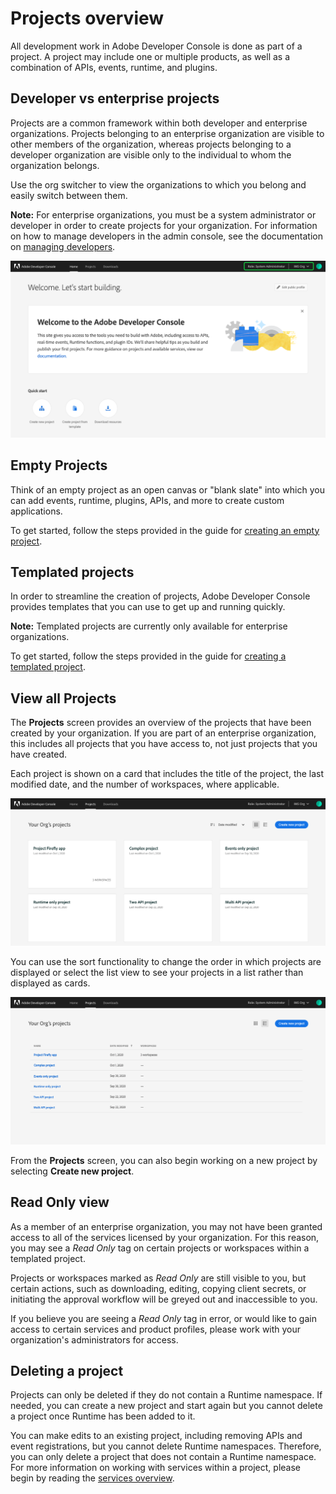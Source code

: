 # Projects overview

All development work in Adobe Developer Console is done as part of a project. A project may include one or multiple products, as well as a combination of APIs, events, runtime, and plugins. 

## Developer vs enterprise projects

Projects are a common framework within both developer and enterprise organizations. Projects belonging to an enterprise organization are visible to other members of the organization, whereas projects belonging to a developer organization are visible only to the individual to whom the organization belongs.

Use the org switcher to view the organizations to which you belong and easily switch between them.

**Note:** For enterprise organizations, you must be a system administrator or developer in order to create projects for your organization. For information on how to manage developers in the admin console, see the documentation on [managing developers](https://helpx.adobe.com/enterprise/using/manage-developers.html).

![Organization switcher on the Console home screen.](images/switch-organizations.png)

## Empty Projects

Think of an empty project as an open canvas or "blank slate" into which you can add events, runtime, plugins, APIs, and more to create custom applications.

To get started, follow the steps provided in the guide for [creating an empty project](projects-empty.md).

## Templated projects

In order to streamline the creation of projects, Adobe Developer Console provides templates that you can use to get up and running quickly. 

**Note:** Templated projects are currently only available for enterprise organizations.

To get started, follow the steps provided in the guide for [creating a templated project](projects-template.md).

## View all Projects

The **Projects** screen provides an overview of the projects that have been created by your organization. If you are part of an enterprise organization, this includes all projects that you have access to, not just projects that you have created.

Each project is shown on a card that includes the title of the project, the last modified date, and the number of workspaces, where applicable.

![](images/projects-card-view.png)

You can use the sort functionality to change the order in which projects are displayed or select the list view to see your projects in a list rather than displayed as cards.

![](images/projects-list-view.png)

From the **Projects** screen, you can also begin working on a new project by selecting **Create new project**.

## Read Only view

As a member of an enterprise organization, you may not have been granted access to all of the services licensed by your organization. For this reason, you may see a *Read Only* tag on certain projects or workspaces within a templated project.

Projects or workspaces marked as *Read Only* are still visible to you, but certain actions, such as downloading, editing, copying client secrets, or initiating the approval workflow will be greyed out and inaccessible to you.

If you believe you are seeing a *Read Only* tag in error, or would like to gain access to certain services and product profiles, please work with your organization's administrators for access.

## Deleting a project

Projects can only be deleted if they do not contain a Runtime namespace. If needed, you can create a new project and start again but you cannot delete a project once Runtime has been added to it. 

You can make edits to an existing project, including removing APIs and event registrations, but you cannot delete Runtime namespaces. Therefore, you can only delete a project that does not contain a Runtime namespace. For more information on working with services within a project, please begin by reading the [services overview](services.md).